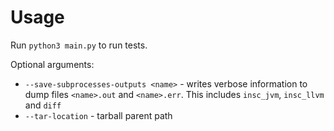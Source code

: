 # Usage

Run `python3 main.py` to run tests.

Optional arguments:
- `--save-subprocesses-outputs <name>` - writes verbose information to dump files `<name>.out` and `<name>.err`. This includes `insc_jvm`, `insc_llvm` and `diff`
- `--tar-location` - tarball parent path
